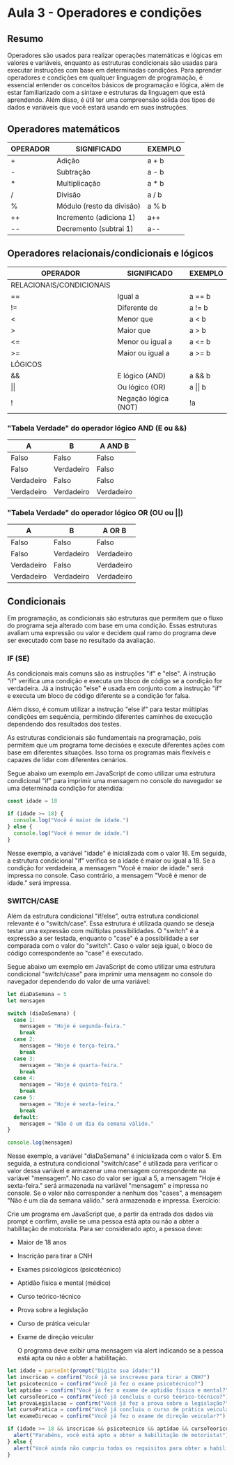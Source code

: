 # Aula 3 - Operadores e condições

## Resumo
Operadores são usados para realizar operações matemáticas e lógicas em valores e variáveis, enquanto as estruturas condicionais são usadas para executar instruções com base em determinadas condições. Para aprender operadores e condições em qualquer linguagem de programação, é essencial entender os conceitos básicos de programação e lógica, além de estar familiarizado com a sintaxe e estruturas da linguagem que está aprendendo. Além disso, é útil ter uma compreensão sólida dos tipos de dados e variáveis que você estará usando em suas instruções.

## Operadores matemáticos

| OPERADOR | SIGNIFICADO | EXEMPLO |
| --- | --- | --- |
| + | Adição | a + b |
| - | Subtração | a - b |
| * | Multiplicação | a * b |
| / | Divisão | a / b |
| % | Módulo (resto da divisão) | a % b |
| ++ | Incremento (adiciona 1) | a++ |
| -- | Decremento (subtrai 1) | a-- |

## Operadores relacionais/condicionais e lógicos

| OPERADOR | SIGNIFICADO | EXEMPLO |
| --- | --- | --- |
| RELACIONAIS/CONDICIONAIS | | |
| == | Igual a | a == b |
| != | Diferente de | a != b |
| < | Menor que | a < b |
| > | Maior que | a > b |
| <= | Menor ou igual a | a <= b |
| >= | Maior ou igual a | a >= b |
| LÓGICOS | | |
| && | E lógico (AND) | a && b |
| &#124;&#124; | Ou lógico (OR) | a &#124;&#124; b |
| ! | Negação lógica (NOT) | !a |

### "Tabela Verdade" do operador lógico AND (E ou &&)

| A | B | A AND B |
| --- | --- | --- |
| Falso | Falso | Falso |
| Falso | Verdadeiro | Falso |
| Verdadeiro | Falso | Falso |
| Verdadeiro | Verdadeiro | Verdadeiro |

### "Tabela Verdade" do operador lógico OR (OU ou ||)

| A | B | A OR B |
| --- | --- | --- |
| Falso | Falso | Falso |
| Falso | Verdadeiro | Verdadeiro |
| Verdadeiro | Falso | Verdadeiro |
| Verdadeiro | Verdadeiro | Verdadeiro |

## Condicionais

Em programação, as condicionais são estruturas que permitem que o fluxo do programa seja alterado com base em uma condição. Essas estruturas avaliam uma expressão ou valor e decidem qual ramo do programa deve ser executado com base no resultado da avaliação.

### IF (SE)

As condicionais mais comuns são as instruções "if" e "else". A instrução "if" verifica uma condição e executa um bloco de código se a condição for verdadeira. Já a instrução "else" é usada em conjunto com a instrução "if" e executa um bloco de código diferente se a condição for falsa.

Além disso, é comum utilizar a instrução "else if" para testar múltiplas condições em sequência, permitindo diferentes caminhos de execução dependendo dos resultados dos testes.

As estruturas condicionais são fundamentais na programação, pois permitem que um programa tome decisões e execute diferentes ações com base em diferentes situações. Isso torna os programas mais flexíveis e capazes de lidar com diferentes cenários.

Segue abaixo um exemplo em JavaScript de como utilizar uma estrutura condicional "if" para imprimir uma mensagem no console do navegador se uma determinada condição for atendida:

```js
const idade = 18

if (idade >= 18) {
  console.log("Você é maior de idade.")
} else {
  console.log("Você é menor de idade.")
}
```

Nesse exemplo, a variável "idade" é inicializada com o valor 18. Em seguida, a estrutura condicional "if" verifica se a idade é maior ou igual a 18. Se a condição for verdadeira, a mensagem "Você é maior de idade." será impressa no console. Caso contrário, a mensagem "Você é menor de idade." será impressa.

### SWITCH/CASE

Além da estrutura condicional "if/else", outra estrutura condicional relevante é o "switch/case". Essa estrutura é utilizada quando se deseja testar uma expressão com múltiplas possibilidades. O "switch" é a expressão a ser testada, enquanto o "case" é a possibilidade a ser comparada com o valor do "switch". Caso o valor seja igual, o bloco de código correspondente ao "case" é executado.

Segue abaixo um exemplo em JavaScript de como utilizar uma estrutura condicional "switch/case" para imprimir uma mensagem no console do navegador dependendo do valor de uma variável:

```js
let diaDaSemana = 5
let mensagem

switch (diaDaSemana) {
  case 1:
    mensagem = "Hoje é segunda-feira."
    break
  case 2:
    mensagem = "Hoje é terça-feira."
    break
  case 3:
    mensagem = "Hoje é quarta-feira."
    break
  case 4:
    mensagem = "Hoje é quinta-feira."
    break
  case 5:
    mensagem = "Hoje é sexta-feira."
    break
  default:
    mensagem = "Não é um dia da semana válido."
}

console.log(mensagem)
```

Nesse exemplo, a variável "diaDaSemana" é inicializada com o valor 5. Em seguida, a estrutura condicional "switch/case" é utilizada para verificar o valor dessa variável e armazenar uma mensagem correspondente na variável "mensagem". No caso do valor ser igual a 5, a mensagem "Hoje é sexta-feira." será armazenada na variável "mensagem" e impressa no console. Se o valor não corresponder a nenhum dos "cases", a mensagem "Não é um dia da semana válido." será armazenada e impressa.
Exercício:

Crie um programa em JavaScript que, a partir da entrada dos dados via prompt e confirm, avalie se uma pessoa está apta ou não a obter a habilitação de motorista. Para ser considerado apto, a pessoa deve:

- Maior de 18 anos
- Inscrição para tirar a CNH
- Exames psicológicos (psicotécnico)
- Aptidão física e mental (médico)
- Curso teórico-técnico
- Prova sobre a legislação
- Curso de prática veicular
- Exame de direção veicular

	O programa deve exibir uma mensagem via alert indicando se a pessoa está apta ou não a obter a habilitação.

```js
let idade = parseInt(prompt("Digite sua idade:"))
let inscricao = confirm("Você já se inscreveu para tirar a CNH?")
let psicotecnico = confirm("Você já fez o exame psicotécnico?")
let aptidao = confirm("Você já fez o exame de aptidão física e mental?")
let cursoTeorico = confirm("Você já concluiu o curso teórico-técnico?")
let provaLegislacao = confirm("Você já fez a prova sobre a legislação?")
let cursoPratica = confirm("Você já concluiu o curso de prática veicular?")
let exameDirecao = confirm("Você já fez o exame de direção veicular?")

if (idade >= 18 && inscricao && psicotecnico && aptidao && cursoTeorico && provaLegislacao && cursoPratica && exameDirecao) {
  alert("Parabéns, você está apto a obter a habilitação de motorista!")
} else {
  alert("Você ainda não cumpriu todos os requisitos para obter a habilitação de motorista.")
}
```
